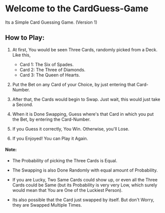 # Welcome to the CardGuess-Game

Its a Simple Card Guessing Game. (Version 1)

## How to Play:

  1. At first, You would be seen Three Cards, randomly picked from a Deck. Like this, 

      * Card 1: The Six of Spades. 
      * Card 2: The Three of Diamonds. 
      * Card 3: The Queen of Hearts. 

  2. Put the Bet on any Card of your Choice, by just entering that Card-Number. 
  
  3. After that, the Cards would begin to Swap. Just wait, this would just take a Second. 
     
  4. When it is Done Swapping, Guess where's that Card in which you put the Bet, 
     by entering the Card-Number. 

  5. If you Guess it correctly, You Win. Otherwise, you'll Lose. 

  6. If you Enjoyed! You can Play it Again. 


#### Note:

  * The Probability of picking the Three Cards is Equal. 
  * The Swapping is also Done Randomly with equal amount of Probability. 
  
  * If you are Lucky, Two Same Cards could show up, or even all the Three Cards could be Same 
    (but its Probability is very very Low, which surely would mean that You are One of the Luckiest Person). 
  * Its also possible that the Card just swapped by itself. But don't Worry, they are Swapped Multiple Times. 

